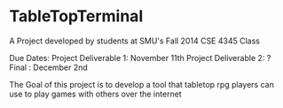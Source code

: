 TableTopTerminal
================

A Project developed by students at SMU's Fall 2014 CSE 4345 Class


Due Dates:
  Project Deliverable 1: November 11th
  Project Deliverable 2: ?
  Final : December 2nd
  
  
The Goal of this project is to develop a tool that tabletop rpg players can use
to play games with others over the internet
